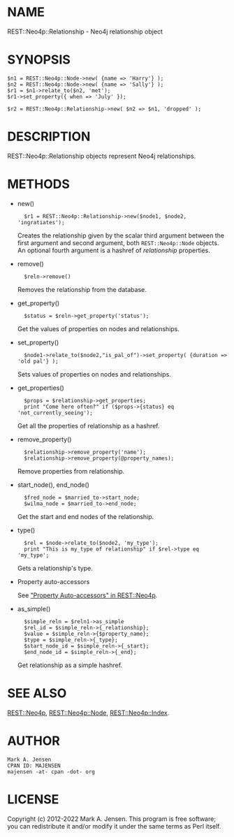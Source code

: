 # NAME

REST::Neo4p::Relationship - Neo4j relationship object

# SYNOPSIS

    $n1 = REST::Neo4p::Node->new( {name => 'Harry'} );
    $n2 = REST::Neo4p::Node->new( {name => 'Sally'} );
    $r1 = $n1->relate_to($n2, 'met');
    $r1->set_property({ when => 'July' });

    $r2 = REST::Neo4p::Relationship->new( $n2 => $n1, 'dropped' );

# DESCRIPTION

REST::Neo4p::Relationship objects represent Neo4j relationships.

# METHODS

- new()

        $r1 = REST::Neo4p::Relationship->new($node1, $node2, 'ingratiates');

    Creates the relationship given by the scalar third argument between
    the first argument and second argument, both `REST::Neo4p::Node`
    objects. An optional fourth argument is a hashref of _relationship_ 
    properties.

- remove()

        $reln->remove()

    Removes the relationship from the database.

- get\_property()

        $status = $reln->get_property('status');

    Get the values of properties on nodes and relationships.

- set\_property()

        $node1->relate_to($node2,"is_pal_of")->set_property( {duration => 'old pal'} );

    Sets values of properties on nodes and relationships.

- get\_properties()

        $props = $relationship->get_properties;
        print "Come here often?" if ($props->{status} eq 'not_currently_seeing');

    Get all the properties of relationship as a hashref.

- remove\_property()

        $relationship->remove_property('name');
        $relationship->remove_property(@property_names);

    Remove properties from relationship.

- start\_node(), end\_node()

        $fred_node = $married_to->start_node;
        $wilma_node = $married_to->end_node;

    Get the start and end nodes of the relationship.

- type()

        $rel = $node->relate_to($node2, 'my_type');
        print "This is my_type of relationship" if $rel->type eq 'my_type';

    Gets a relationship's type.

- Property auto-accessors

    See ["Property Auto-accessors" in REST::Neo4p](/lib/REST/Neo4p#Property-Auto-accessors.md).

- as\_simple()

        $simple_reln = $reln1->as_simple
        $rel_id = $simple_reln->{_relationship};
        $value = $simple_reln->{$property_name};
        $type = $simple_reln->{_type};
        $start_node_id = $simple_reln->{_start};
        $end_node_id = $simple_reln->{_end};

    Get relationship as a simple hashref.

# SEE ALSO

[REST::Neo4p](/lib/REST/Neo4p.md), [REST::Neo4p::Node](/lib/REST/Neo4p/Node.md), [REST::Neo4p::Index](/lib/REST/Neo4p/Index.md).

# AUTHOR

    Mark A. Jensen
    CPAN ID: MAJENSEN
    majensen -at- cpan -dot- org

# LICENSE

Copyright (c) 2012-2022 Mark A. Jensen. This program is free software; you
can redistribute it and/or modify it under the same terms as Perl
itself.
